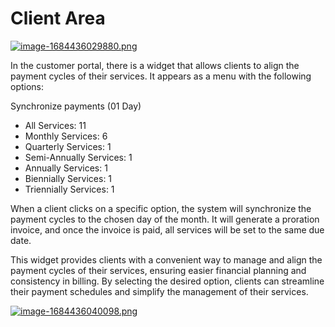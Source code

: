 # Client Area

[![image-1684436029880.png](https://doc.puq.info/uploads/images/gallery/2023-05/scaled-1680-/image-1684436029880.png)](https://doc.puq.info/uploads/images/gallery/2023-05/image-1684436029880.png)

In the customer portal, there is a widget that allows clients to align the payment cycles of their services. It appears as a menu with the following options:

Synchronize payments (01 Day)

- All Services: 11
- Monthly Services: 6
- Quarterly Services: 1
- Semi-Annually Services: 1
- Annually Services: 1
- Biennially Services: 1
- Triennially Services: 1

When a client clicks on a specific option, the system will synchronize the payment cycles to the chosen day of the month. It will generate a proration invoice, and once the invoice is paid, all services will be set to the same due date.

This widget provides clients with a convenient way to manage and align the payment cycles of their services, ensuring easier financial planning and consistency in billing. By selecting the desired option, clients can streamline their payment schedules and simplify the management of their services.

[![image-1684436040098.png](https://doc.puq.info/uploads/images/gallery/2023-05/scaled-1680-/image-1684436040098.png)](https://doc.puq.info/uploads/images/gallery/2023-05/image-1684436040098.png)
